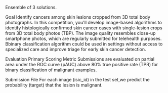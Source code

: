Ensemble of 3 solutions.

Goal
Identify cancers among skin lesions cropped from 3D total body photographs.
In this competition, you'll develop image-based algorithms to identify histologically confirmed skin cancer cases with single-lesion crops from 3D total body photos (TBP).
The image quality resembles close-up smartphone photos, which are regularly submitted for telehealth purposes.
Bbinary classification algorithm could be used in settings without access to specialized care and improve triage for early skin cancer detection.

Evaluation
Primary Scoring Metric
Submissions are evaluated on partial area under the ROC curve (pAUC) above 80% true positive rate (TPR) for binary classification of malignant examples.

Submission File
For each image (isic_id) in the test set,we predict the probability (target) that the lesion is malignant.
